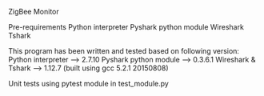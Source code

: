 ZigBee Monitor

Pre-requirements
Python interpreter
Pyshark python module
Wireshark
Tshark

This program has been written and tested based on following version:
Python interpreter 		--> 2.7.10
Pyshark python module 	--> 0.3.6.1
Wireshark & Tshark		--> 1.12.7 (built using gcc 5.2.1 20150808)


Unit tests using pytest module in test_module.py

